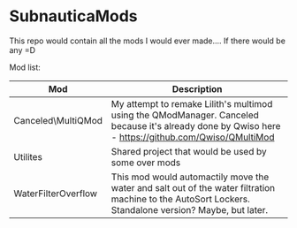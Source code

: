 # SubnauticaMods
This repo would contain all the mods I would ever made.... If there would be any =D

Mod list:

| Mod                | Description                                                                                                                                         |
|--------------------|-----------------------------------------------------------------------------------------------------------------------------------------------------|
| Canceled\MultiQMod | My attempt to remake Lilith's multimod using the QModManager. Canceled because it's already done by Qwiso here - https://github.com/Qwiso/QMultiMod |
| Utilites | Shared project that would be used by some over mods |
| WaterFilterOverflow | This mod would automactily move the water and salt out of the water filtration machine to the AutoSort Lockers. Standalone version? Maybe, but later. |